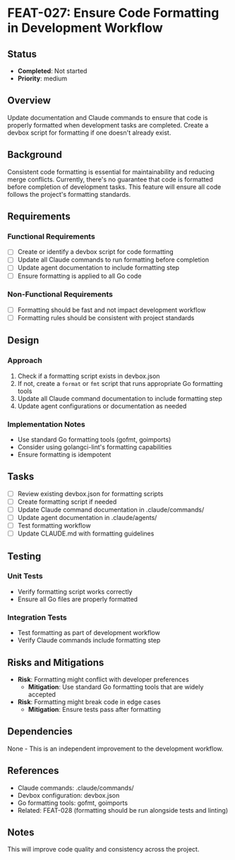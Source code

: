 # FEAT-027: Ensure Code Formatting in Development Workflow

## Status
- **Completed**: Not started
- **Priority**: medium

## Overview
Update documentation and Claude commands to ensure that code is properly formatted when development tasks are completed. Create a devbox script for formatting if one doesn't already exist.

## Background
Consistent code formatting is essential for maintainability and reducing merge conflicts. Currently, there's no guarantee that code is formatted before completion of development tasks. This feature will ensure all code follows the project's formatting standards.

## Requirements
### Functional Requirements
- [ ] Create or identify a devbox script for code formatting
- [ ] Update all Claude commands to run formatting before completion
- [ ] Update agent documentation to include formatting step
- [ ] Ensure formatting is applied to all Go code

### Non-Functional Requirements
- [ ] Formatting should be fast and not impact development workflow
- [ ] Formatting rules should be consistent with project standards

## Design
### Approach
1. Check if a formatting script exists in devbox.json
2. If not, create a `format` or `fmt` script that runs appropriate Go formatting tools
3. Update all Claude command documentation to include formatting step
4. Update agent configurations or documentation as needed

### Implementation Notes
- Use standard Go formatting tools (gofmt, goimports)
- Consider using golangci-lint's formatting capabilities
- Ensure formatting is idempotent

## Tasks
- [ ] Review existing devbox.json for formatting scripts
- [ ] Create formatting script if needed
- [ ] Update Claude command documentation in .claude/commands/
- [ ] Update agent documentation in .claude/agents/
- [ ] Test formatting workflow
- [ ] Update CLAUDE.md with formatting guidelines

## Testing
### Unit Tests
- Verify formatting script works correctly
- Ensure all Go files are properly formatted

### Integration Tests
- Test formatting as part of development workflow
- Verify Claude commands include formatting step

## Risks and Mitigations
- **Risk**: Formatting might conflict with developer preferences
  - **Mitigation**: Use standard Go formatting tools that are widely accepted
- **Risk**: Formatting might break code in edge cases
  - **Mitigation**: Ensure tests pass after formatting

## Dependencies
None - This is an independent improvement to the development workflow.

## References
- Claude commands: .claude/commands/
- Devbox configuration: devbox.json
- Go formatting tools: gofmt, goimports
- Related: FEAT-028 (formatting should be run alongside tests and linting)

## Notes
This will improve code quality and consistency across the project.